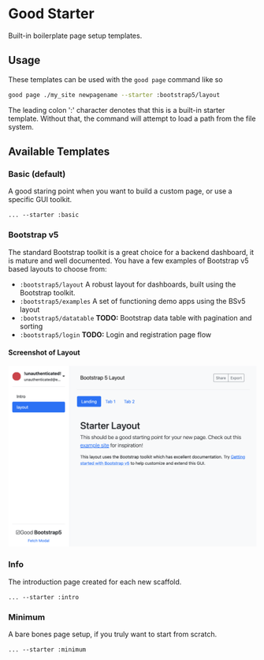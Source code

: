 # Good Starter

Built-in boilerplate page setup templates.

## Usage

These templates can be used with the `good page` command like so

```bash
good page ./my_site newpagename --starter :bootstrap5/layout
```

The leading colon ':' character denotes that this is a built-in starter
template. Without that, the command will attempt to load a path from the
file system.

## Available Templates

### Basic (default)

A good staring point when you want to build a custom page, or use a specific GUI
toolkit.

```
... --starter :basic
```

### Bootstrap v5

The standard Bootstrap toolkit is a great choice for a backend dashboard,
it is mature and well documented. You have a few examples of Bootstrap v5 based
layouts to choose from:

* `:bootstrap5/layout` A robust layout for dashboards, built using the Bootstrap toolkit.
* `:bootstrap5/examples` A set of functioning demo apps using the BSv5 layout
* `:bootstrap5/datatable` __TODO:__ Bootstrap data table with pagination and sorting
* `:bootstrap5/login` __TODO:__ Login and registration page flow

#### Screenshot of Layout

![Alt text](../docs/BSv5_layout.png?raw=true "Bootstrap")


### Info

The introduction page created for each new scaffold.

```
... --starter :intro
```

### Minimum

A bare bones page setup, if you truly want to start from scratch.

```
... --starter :minimum
```
